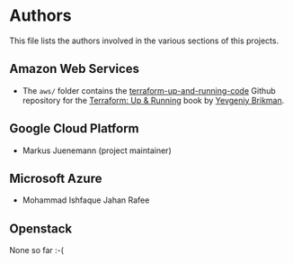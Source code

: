 Authors
=======

This file lists the authors involved in the various sections of this projects.

## Amazon Web Services


* The `aws/` folder contains the 
 [terraform-up-and-running-code](https://github.com/brikis98/terraform-up-and-running-code)
 Github repository for the [Terraform: Up & Running](http://www.terraformupandrunning.com/) book
 by [Yevgeniy Brikman](http://www.ybrikman.com).


## Google Cloud Platform

* Markus Juenemann (project maintainer)


## Microsoft Azure

* Mohammad Ishfaque Jahan Rafee

## Openstack

None so far :-(
